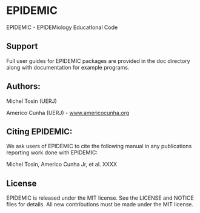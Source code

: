 # EPIDEMIC
EPIDEMIC - EPIDEMiology EducatIonal Code

## Support

Full user guides for EPIDEMIC packages are provided in the doc directory along with documentation for example programs.

## Authors:

Michel Tosin (UERJ)

Americo Cunha (UERJ) - www.americocunha.org

## Citing EPIDEMIC:

We ask users of EPIDEMIC to cite the following manual in any publications reporting work done with EPIDEMIC:

Michel Tosin, Americo Cunha Jr, et al. XXXX

## License

EPIDEMIC is released under the MIT license. See the LICENSE and NOTICE files for details. All new contributions must be made under the MIT license.
